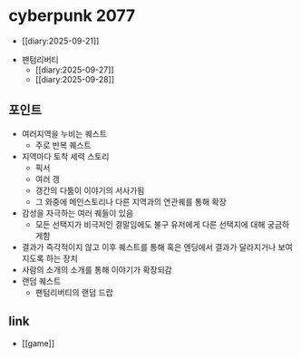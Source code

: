 # cyberpunk 2077
+ [[diary:2025-09-21]]
- 팬텀리버티
  + [[diary:2025-09-27]]
  + [[diary:2025-09-28]]

## 포인트
- 여러지역을 누비는 퀘스트
  - 주로 반복 퀘스트
- 지역마다 토착 세력 스토리
  - 픽서
  - 여러 갱
  - 갱간의 다툼이 이야기의 서사가됨
  - 그 와중에 메인스토리나 다른 지역과의 연관퀘를 통해 확장
- 감성을 자극하는 여러 퀘들이 있음
  - 모든 선택지가 비극저인 결말임에도 불구 유저에게 다른 선택지에 대해 궁금하게함
- 결과가 즉각적이지 않고 이후 퀘스트를 통해 혹은 엔딩에서 결과가 달라지거나 보여지도록 하는 장치
- 사람의 소개의 소개를 통해 이야기가 확장되감
- 랜덤 퀘스트
  - 팬텀리버티의 랜덤 드랍

## link
- [[game]]
